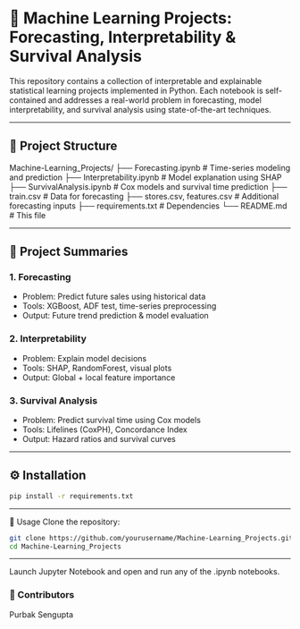 # 🧠 Machine Learning Projects: Forecasting, Interpretability & Survival Analysis

This repository contains a collection of interpretable and explainable statistical learning projects implemented in Python. Each notebook is self-contained and addresses a real-world problem in forecasting, model interpretability, and survival analysis using state-of-the-art techniques.

---

## 📂 Project Structure

Machine-Learning_Projects/
├── Forecasting.ipynb # Time-series modeling and prediction
├── Interpretability.ipynb # Model explanation using SHAP
├── SurvivalAnalysis.ipynb # Cox models and survival time prediction
├── train.csv # Data for forecasting
├── stores.csv, features.csv # Additional forecasting inputs
├── requirements.txt # Dependencies
└── README.md # This file

---

## 🔬 Project Summaries

### 1. Forecasting

- Problem: Predict future sales using historical data
- Tools: XGBoost, ADF test, time-series preprocessing
- Output: Future trend prediction & model evaluation

### 2. Interpretability

- Problem: Explain model decisions
- Tools: SHAP, RandomForest, visual plots
- Output: Global + local feature importance

### 3. Survival Analysis

- Problem: Predict survival time using Cox models
- Tools: Lifelines (CoxPH), Concordance Index
- Output: Hazard ratios and survival curves

---

## ⚙️ Installation

```bash
pip install -r requirements.txt
```

---

🧪 Usage
Clone the repository:

```bash
git clone https://github.com/yourusername/Machine-Learning_Projects.git
cd Machine-Learning_Projects
```

---

Launch Jupyter Notebook and open and run any of the .ipynb notebooks.

### 👥 Contributors
Purbak Sengupta